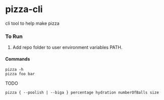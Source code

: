 # pizza-cli
cli tool to help make pizza


### To Run
1. Add repo folder to user environment variables PATH.

#### Commands
```
pizza -h
pizza foo bar

```


TODO
```
pizza { --poolish | --biga } percentage hydration numberOfBalls size



```